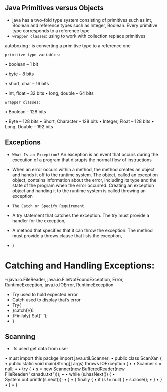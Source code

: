 ## Java Primitives versus Objects

- java has a two-fold type system consisting of primitives such as int, Boolean and reference types such as Integer, Boolean. Every primitive type corresponds to a reference type
- `wrapper classes`: using to work with collection replace primitives

autoboxing : is converting a primitive type to a reference one

`primitive type variables:`

• boolean – 1 bit

• byte – 8 bits

• short, char – 16 bits

• int, float – 32 bits
• long, double – 64 bits

`wrapper classes:`

• Boolean – 128 bits

• Byte – 128 bits
• Short, Character – 128 bits
• Integer, Float – 128 bits
• Long, Double – 192 bits

## Exceptions

- `What Is an Exception?`
An exception is an event that occurs during the execution of a program that disrupts the normal flow of instructions
- When an error occurs within a method, the method creates an object and hands it off to the runtime system. The object, called an exception object, contains information about the error, including its type and the state of the program when the error occurred. Creating an exception object and handing it to the runtime system is called throwing an exception

- `The Catch or Specify Requirement`
- A try statement that catches the exception. The try must provide a handler for the exception,
- A method that specifies that it can throw the exception. The method must provide a throws clause that lists the exception,
- )
# Catching and Handling Exceptions:
  -(java.io.FileReader, java.io.FileNotFoundException, Error, RuntimeException, java.io.IOError, RuntimeException

- Try used to hold expected error
- Catch used to display that’s error
- Try{
- }catch(){6
- }Finllaly{
Sut(‘’’’);
- }

## Scanning

- Its used get data from user

• must import this packge import java.util.Scanner;
• public class ScanXan {
•     public static void main(String[] args) throws IOException {
• 
•         Scanner s = null;
• 
•         try {
•             s = new Scanner(new BufferedReader(new FileReader("xanadu.txt")));
• 
•             while (s.hasNext()) {
•                 System.out.println(s.next());
•             }
•         } finally {
•             if (s != null) {
•                 s.close();
•             }
•         }
•     }
• }
